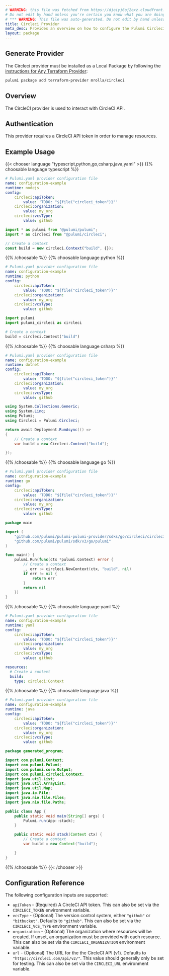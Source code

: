 ```yaml
---
# WARNING: this file was fetched from https://djoiyj6oj2oxz.cloudfront.net/docs/registry.opentofu.org/mrolla/circleci/0.6.1/index.md
# Do not edit by hand unless you're certain you know what you are doing!
# *** WARNING: This file was auto-generated. Do not edit by hand unless you're certain you know what you are doing! ***
title: Circleci Provider
meta_desc: Provides an overview on how to configure the Pulumi Circleci provider.
layout: package
---
```


## Generate Provider

The Circleci provider must be installed as a Local Package by following the [instructions for Any Terraform Provider](https://www.pulumi.com/registry/packages/terraform-provider/):

```bash
pulumi package add terraform-provider mrolla/circleci
```
## Overview

The CircleCI provider is used to interact with CircleCI API.
## Authentication

This provider requires a CircleCI API token in order to manage
resources.
## Example Usage

{{< chooser language "typescript,python,go,csharp,java,yaml" >}}
{{% choosable language typescript %}}
```yaml
# Pulumi.yaml provider configuration file
name: configuration-example
runtime: nodejs
config:
    circleci:apiToken:
        value: 'TODO: "${file("circleci_token")}"'
    circleci:organization:
        value: my_org
    circleci:vcsType:
        value: github

```
```typescript
import * as pulumi from "@pulumi/pulumi";
import * as circleci from "@pulumi/circleci";

// Create a context
const build = new circleci.Context("build", {});
```
{{% /choosable %}}
{{% choosable language python %}}
```yaml
# Pulumi.yaml provider configuration file
name: configuration-example
runtime: python
config:
    circleci:apiToken:
        value: 'TODO: "${file("circleci_token")}"'
    circleci:organization:
        value: my_org
    circleci:vcsType:
        value: github

```
```python
import pulumi
import pulumi_circleci as circleci

# Create a context
build = circleci.Context("build")
```
{{% /choosable %}}
{{% choosable language csharp %}}
```yaml
# Pulumi.yaml provider configuration file
name: configuration-example
runtime: dotnet
config:
    circleci:apiToken:
        value: 'TODO: "${file("circleci_token")}"'
    circleci:organization:
        value: my_org
    circleci:vcsType:
        value: github

```
```csharp
using System.Collections.Generic;
using System.Linq;
using Pulumi;
using Circleci = Pulumi.Circleci;

return await Deployment.RunAsync(() =>
{
    // Create a context
    var build = new Circleci.Context("build");

});

```
{{% /choosable %}}
{{% choosable language go %}}
```yaml
# Pulumi.yaml provider configuration file
name: configuration-example
runtime: go
config:
    circleci:apiToken:
        value: 'TODO: "${file("circleci_token")}"'
    circleci:organization:
        value: my_org
    circleci:vcsType:
        value: github

```
```go
package main

import (
	"github.com/pulumi/pulumi-pulumi-provider/sdks/go/circleci/circleci"
	"github.com/pulumi/pulumi/sdk/v3/go/pulumi"
)

func main() {
	pulumi.Run(func(ctx *pulumi.Context) error {
		// Create a context
		_, err := circleci.NewContext(ctx, "build", nil)
		if err != nil {
			return err
		}
		return nil
	})
}
```
{{% /choosable %}}
{{% choosable language yaml %}}
```yaml
# Pulumi.yaml provider configuration file
name: configuration-example
runtime: yaml
config:
    circleci:apiToken:
        value: 'TODO: "${file("circleci_token")}"'
    circleci:organization:
        value: my_org
    circleci:vcsType:
        value: github

```
```yaml
resources:
  # Create a context
  build:
    type: circleci:Context
```
{{% /choosable %}}
{{% choosable language java %}}
```yaml
# Pulumi.yaml provider configuration file
name: configuration-example
runtime: java
config:
    circleci:apiToken:
        value: 'TODO: "${file("circleci_token")}"'
    circleci:organization:
        value: my_org
    circleci:vcsType:
        value: github

```
```java
package generated_program;

import com.pulumi.Context;
import com.pulumi.Pulumi;
import com.pulumi.core.Output;
import com.pulumi.circleci.Context;
import java.util.List;
import java.util.ArrayList;
import java.util.Map;
import java.io.File;
import java.nio.file.Files;
import java.nio.file.Paths;

public class App {
    public static void main(String[] args) {
        Pulumi.run(App::stack);
    }

    public static void stack(Context ctx) {
        // Create a context
        var build = new Context("build");

    }
}
```
{{% /choosable %}}
{{< /chooser >}}
## Configuration Reference

The following configuration inputs are supported:

* `apiToken` - (Required) A CircleCI API token. This can also be set via the `CIRCLECI_TOKEN` environment variable.
* `vcsType` - (Optional) The version control system, either `"github"` or `"bitbucket"`. Defaults to `"github"`. This can also be set via the `CIRCLECI_VCS_TYPE` environment variable.
* `organization` - (Optional) The organization where resources will be created. If unset, an organization must be provided with each resource. This can also be set via the `CIRCLECI_ORGANIZATION` environment variable.
* `url` - (Optional) The URL for the the CircleCI API (v1). Defaults to `"https://circleci.com/api/v2/"`. This value should generally only be set for testing. This can also be set via the `CIRCLECI_URL` environment variable.